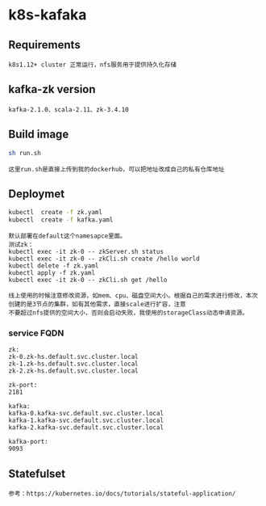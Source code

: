 # k8s-kafaka

## Requirements

```
k8s1.12+ cluster 正常运行，nfs服务用于提供持久化存储
```

## kafka-zk version

```
kafka-2.1.0、scala-2.11、zk-3.4.10
```

## Build image

```bash
sh run.sh
```
```
这里run.sh是直接上传到我的dockerhub，可以把地址改成自己的私有仓库地址
```
## Deploymet

```bash
kubectl  create -f zk.yaml
kubectl  create -f kafka.yaml
```
```
默认部署在default这个namesapce里面。
测试zk：
kubectl exec -it zk-0 -- zkServer.sh status
kubectl exec -it zk-0 -- zkCli.sh create /hello world
kubectl delete -f zk.yaml 
kubectl apply -f zk.yaml
kubectl exec -it zk-0 -- zkCli.sh get /hello
```

```
线上使用的时候注意修改资源，如mem、cpu、磁盘空间大小。根据自己的需求进行修改，本次创建的是3节点的集群，如有其他需求，直接scale进行扩容，注意
不要超过nfs提供的空间大小，否则会启动失败，我使用的storageClass动态申请资源。
```
### service FQDN

```
zk:
zk-0.zk-hs.default.svc.cluster.local
zk-1.zk-hs.default.svc.cluster.local
zk-2.zk-hs.default.svc.cluster.local 

zk-port:
2181

kafka:
kafka-0.kafka-svc.default.svc.cluster.local 
kafka-1.kafka-svc.default.svc.cluster.local
kafka-2.kafka-svc.default.svc.cluster.local 

kafka-port:
9093
```

## Statefulset

```
参考：https://kubernetes.io/docs/tutorials/stateful-application/
```
